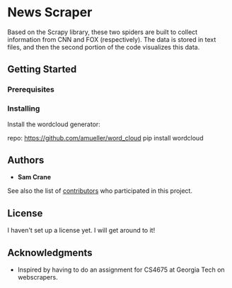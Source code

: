 # News Scraper

Based on the Scrapy library, these two spiders are built to collect information from CNN and FOX (respectively). The data is stored in text files, and then the second portion of the code visualizes this data.

## Getting Started

<TODO>

### Prerequisites


### Installing

Install the wordcloud generator:

repo: https://github.com/amueller/word_cloud
pip install wordcloud


## Authors

* **Sam Crane** 

See also the list of [contributors](https://github.com/your/project/contributors) who participated in this project.

## License

I haven't set up a license yet. I will get around to it!

## Acknowledgments

* Inspired by having to do an assignment for CS4675 at Georgia Tech on webscrapers.
